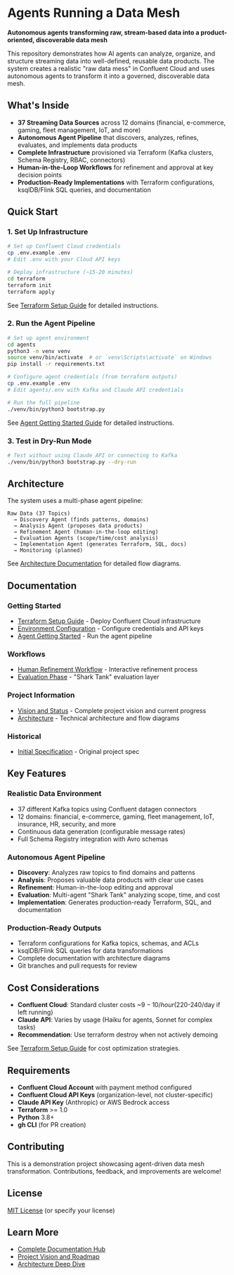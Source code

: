 # Agents Running a Data Mesh

**Autonomous agents transforming raw, stream-based data into a product-oriented, discoverable data mesh**

This repository demonstrates how AI agents can analyze, organize, and structure streaming data into well-defined, reusable data products. The system creates a realistic "raw data mess" in Confluent Cloud and uses autonomous agents to transform it into a governed, discoverable data mesh.

## What's Inside

- **37 Streaming Data Sources** across 12 domains (financial, e-commerce, gaming, fleet management, IoT, and more)
- **Autonomous Agent Pipeline** that discovers, analyzes, refines, evaluates, and implements data products
- **Complete Infrastructure** provisioned via Terraform (Kafka clusters, Schema Registry, RBAC, connectors)
- **Human-in-the-Loop Workflows** for refinement and approval at key decision points
- **Production-Ready Implementations** with Terraform configurations, ksqlDB/Flink SQL queries, and documentation

## Quick Start

### 1. Set Up Infrastructure

```bash
# Set up Confluent Cloud credentials
cp .env.example .env
# Edit .env with your Cloud API keys

# Deploy infrastructure (~15-20 minutes)
cd terraform
terraform init
terraform apply
```

See [Terraform Setup Guide](docs/setup/TERRAFORM_GUIDE.md) for detailed instructions.

### 2. Run the Agent Pipeline

```bash
# Set up agent environment
cd agents
python3 -m venv venv
source venv/bin/activate  # or `venv\Scripts\activate` on Windows
pip install -r requirements.txt

# Configure agent credentials (from terraform outputs)
cp .env.example .env
# Edit agents/.env with Kafka and Claude API credentials

# Run the full pipeline
./venv/bin/python3 bootstrap.py
```

See [Agent Getting Started Guide](docs/agents/GETTING_STARTED.md) for detailed instructions.

### 3. Test in Dry-Run Mode

```bash
# Test without using Claude API or connecting to Kafka
./venv/bin/python3 bootstrap.py --dry-run
```

## Architecture

The system uses a multi-phase agent pipeline:

```
Raw Data (37 Topics)
  → Discovery Agent (finds patterns, domains)
  → Analysis Agent (proposes data products)
  → Refinement Agent (human-in-the-loop editing)
  → Evaluation Agents (scope/time/cost analysis)
  → Implementation Agent (generates Terraform, SQL, docs)
  → Monitoring (planned)
```

See [Architecture Documentation](docs/agents/ARCHITECTURE.md) for detailed flow diagrams.

## Documentation

### Getting Started
- [Terraform Setup Guide](docs/setup/TERRAFORM_GUIDE.md) - Deploy Confluent Cloud infrastructure
- [Environment Configuration](docs/setup/ENVIRONMENT_CONFIG.md) - Configure credentials and API keys
- [Agent Getting Started](docs/agents/GETTING_STARTED.md) - Run the agent pipeline

### Workflows
- [Human Refinement Workflow](docs/workflows/HUMAN_REFINEMENT.md) - Interactive refinement process
- [Evaluation Phase](docs/workflows/EVALUATION_PHASE.md) - "Shark Tank" evaluation layer

### Project Information
- [Vision and Status](docs/project/VISION_AND_STATUS.md) - Complete project vision and current progress
- [Architecture](docs/agents/ARCHITECTURE.md) - Technical architecture and flow diagrams

### Historical
- [Initial Specification](docs/historical/INITIAL_SPEC.md) - Original project spec

## Key Features

### Realistic Data Environment
- 37 different Kafka topics using Confluent datagen connectors
- 12 domains: financial, e-commerce, gaming, fleet management, IoT, insurance, HR, security, and more
- Continuous data generation (configurable message rates)
- Full Schema Registry integration with Avro schemas

### Autonomous Agent Pipeline
- **Discovery**: Analyzes raw topics to find domains and patterns
- **Analysis**: Proposes valuable data products with clear use cases
- **Refinement**: Human-in-the-loop editing and approval
- **Evaluation**: Multi-agent "Shark Tank" analyzing scope, time, and cost
- **Implementation**: Generates production-ready Terraform, SQL, and documentation

### Production-Ready Outputs
- Terraform configurations for Kafka topics, schemas, and ACLs
- ksqlDB/Flink SQL queries for data transformations
- Complete documentation with architecture diagrams
- Git branches and pull requests for review

## Cost Considerations

- **Confluent Cloud**: Standard cluster costs ~$9-10/hour ($220-240/day if left running)
- **Claude API**: Varies by usage (Haiku for agents, Sonnet for complex tasks)
- **Recommendation**: Use terraform destroy when not actively demoing

See [Terraform Setup Guide](docs/setup/TERRAFORM_GUIDE.md) for cost optimization strategies.

## Requirements

- **Confluent Cloud Account** with payment method configured
- **Confluent Cloud API Keys** (organization-level, not cluster-specific)
- **Claude API Key** (Anthropic) or AWS Bedrock access
- **Terraform** >= 1.0
- **Python** 3.8+
- **gh CLI** (for PR creation)

## Contributing

This is a demonstration project showcasing agent-driven data mesh transformation. Contributions, feedback, and improvements are welcome!

## License

[MIT License](LICENSE) (or specify your license)

## Learn More

- [Complete Documentation Hub](docs/README.md)
- [Project Vision and Roadmap](docs/project/VISION_AND_STATUS.md)
- [Architecture Deep Dive](docs/agents/ARCHITECTURE.md)
